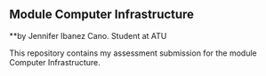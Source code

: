 ## Module Computer Infrastructure

**by Jennifer Ibanez Cano. Student at ATU

This repository contains my assessment submission for the module Computer Infrastructure. 
